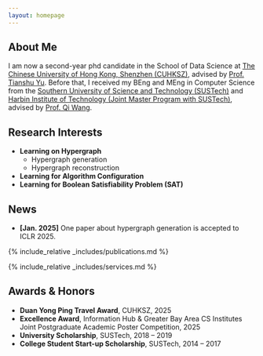 ```yaml
---
layout: homepage
---
```


## About Me

I am now a second-year phd candidate in the School of Data Science at [The Chinese University of Hong Kong, Shenzhen (CUHKSZ)](https://www.cuhk.edu.cn), advised by [Prof. Tianshu Yu](https://mypage.cuhk.edu.cn/academics/yutianshu). Before that, I received my BEng and MEng in Computer Science from the [Southern University of Science and Technology (SUSTech)](https://sustech.edu.cn) and [Harbin Institute of Technology (Joint Master Program with SUSTech)](https://www.hit.edu.cn), advised by [Prof. Qi Wang](https://dake98.github.io).


## Research Interests

- **Learning on Hypergraph**
  - Hypergraph generation
  - Hypergraph reconstruction
- **Learning for Algorithm Configuration** 
- **Learning for Boolean Satisfiability Problem (SAT)**


## News

- **[Jan. 2025]** One paper about hypergraph generation is accepted to ICLR 2025.

{% include_relative _includes/publications.md %}

{% include_relative _includes/services.md %}

## Awards & Honors

- **Duan Yong Ping Travel Award**, CUHKSZ, 2025
- **Excellence Award**, Information Hub & Greater Bay Area CS Institutes Joint Postgraduate Academic Poster Competition, 2025
- **University Scholarship**, SUSTech, 2018 – 2019
- **College Student Start-up Scholarship**, SUSTech, 2014 – 2017

